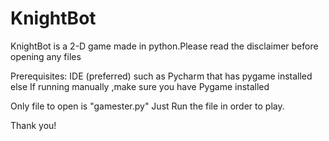 # KnightBot
KnightBot is a 2-D game made in python.Please read the disclaimer before opening any files

Prerequisites:
IDE (preferred) such as Pycharm that has pygame installed
else If running manually ,make sure you have Pygame installed

Only file to open is "gamester.py"
Just Run the file in order to play.

Thank you!
